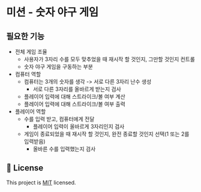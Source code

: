 # 미션 - 숫자 야구 게임

## 필요한 기능
- 전체 게임 조율
  - 사용자가 3자리 수를 모두 맞추었을 때 재시작 할 것인지, 그만할 것인지 컨트롤
  - 숫자 야구 게임을 구동하는 부분
- 컴퓨터 역할
  - 컴퓨터는 3개의 숫자를 생각 -> 서로 다른 3자리 난수 생성
    - 서로 다른 3자리를 올바르게 받는지 검사
  - 플레이어 입력에 대해 스트라이크/볼 여부 계산
  - 플레이어 입력에 대해 스트라이크/볼 여부 출력
- 플레이어 역할
  - 수를 입력 받고, 컴퓨터에게 전달
    - 플레이어 입력이 올바르게 3자리인지 검사
  - 게임이 종료되었을 때 재시작 할 것인지, 완전 종료할 것인지 선택(1 또는 2를 입력받음)
    - 올바른 수를 입력했는지 검사

## 📝 License

This project is [MIT](https://github.com/woowacourse/java-baseball-precourse/blob/master/LICENSE) licensed.
